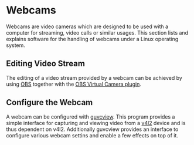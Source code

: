 # Webcams

Webcams are video cameras which are designed to be used with a computer for
streaming, video calls or similar usages.
This section lists and explains software for the handling of webcams under a
Linux operating system.

## Editing Video Stream

The editing of a video stream provided by a webcam can be achieved by using
[OBS](/wiki/obs.md) together with the
[OBS Virtual Camera plugin](/wiki/obs.md#virtual-camera).

## Configure the Webcam

A webcam can be configured with [guvcview](https://guvcview.sourceforge.net/).
This program provides a simple interface for capturing and viewing video from a
[v4l2](./v4l2.md) device and is thus dependent on v4l2.
Additionally guvcview provides an interface to configure various webcam settins
and enable a few effects on top of it.
